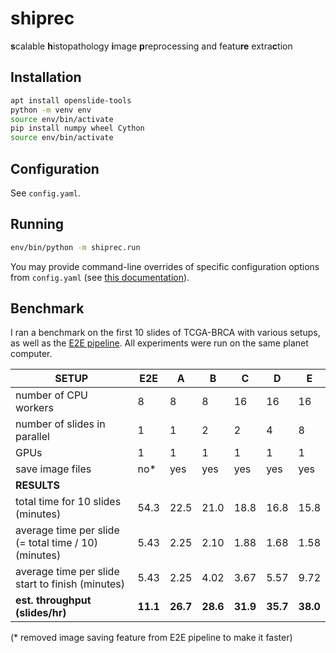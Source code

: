 # shiprec

**s**calable **h**istopathology **i**mage **p**reprocessing and featu**re** extra**c**tion

## Installation
```bash
apt install openslide-tools
python -m venv env
source env/bin/activate
pip install numpy wheel Cython
source env/bin/activate
```

## Configuration
See `config.yaml`.

## Running
```bash
env/bin/python -m shiprec.run
```
You may provide command-line overrides of specific configuration options from `config.yaml` (see [this documentation](https://hydra.cc/docs/advanced/override_grammar/basic/)).

## Benchmark

I ran a benchmark on the first 10 slides of TCGA-BRCA with various setups, as well as the [E2E pipeline](https://github.com/KatherLab/end2end-WSI-preprocessing).
All experiments were run on the same planet computer.


| **SETUP**                                            | E2E      | A        | B        | C        | D        | E        |
| ---------------------------------------------------- | -------- | -------- | -------- | -------- | -------- | -------- |
| number of CPU workers                                | 8        | 8        | 8        | 16       | 16       | 16       |
| number of slides in parallel                         | 1        | 1        | 2        | 2        | 4        | 8        |
| GPUs                                                 | 1        | 1        | 1        | 1        | 1        | 1        |
| save image files                                     | no*      | yes      | yes      | yes      | yes      | yes      |
| **RESULTS**                                          |
| total time for 10 slides (minutes)                   | 54.3     | 22.5     | 21.0     | 18.8     | 16.8     | 15.8     |
| average time per slide (= total time / 10) (minutes) | 5.43     | 2.25     | 2.10     | 1.88     | 1.68     | 1.58     |
| average time per slide start to finish (minutes)     | 5.43     | 2.25     | 4.02     | 3.67     | 5.57     | 9.72     |
| **est. throughput (slides/hr)**                      | **11.1** | **26.7** | **28.6** | **31.9** | **35.7** | **38.0** |


(* removed image saving feature from E2E pipeline to make it faster)